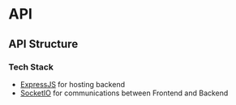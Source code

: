 # API

## API Structure

### Tech Stack

- [ExpressJS](https://expressjs.com/) for hosting backend
- [SocketIO](https://socket.io/) for communications between Frontend and Backend
